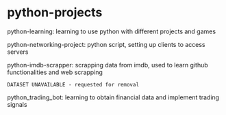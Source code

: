 # python-projects
python-learning: learning to use python with different projects and games

python-networking-project: python script, setting up clients to access servers

python-imdb-scrapper: scrapping data from imdb, used to learn github functionalities and web scrapping

    DATASET UNAVAILABLE - requested for removal

python_trading_bot: learning to obtain financial data and implement trading signals
